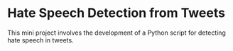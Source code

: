 # Hate Speech Detection from Tweets 
This mini project involves the development of a Python script for detecting hate speech in tweets.

